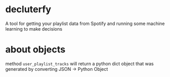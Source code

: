 # decluterfy
A tool for getting your playlist data from Spotify and running some machine learning to make decisions



# about objects

method `user_playlist_tracks` will return a python dict object that was generated by converting JSON -> Python Object
